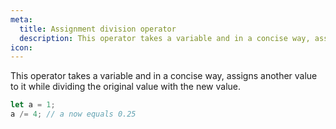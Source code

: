 ```yaml
---
meta:
  title: Assignment division operator
  description: This operator takes a variable and in a concise way, assigns another value to it while dividing the original value with the new value.
icon:
---
```


This operator takes a variable and in a concise way, assigns another
value to it while dividing the original value with the new value.

```javascript
let a = 1;
a /= 4; // a now equals 0.25
```
